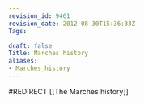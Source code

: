 ```yaml
---
revision_id: 9461
revision_date: 2012-08-30T15:36:33Z
Tags:

draft: false
Title: Marches history
aliases:
- Marches_history
---
```

#REDIRECT [[The Marches history]]